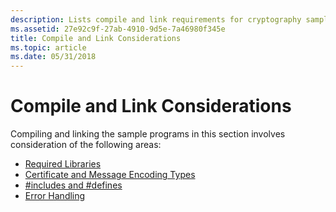 ```yaml
---
description: Lists compile and link requirements for cryptography sample programs.
ms.assetid: 27e92c9f-27ab-4910-9d5e-7a46980f345e
title: Compile and Link Considerations
ms.topic: article
ms.date: 05/31/2018
---
```


# Compile and Link Considerations

Compiling and linking the sample programs in this section involves consideration of the following areas:

-   [Required Libraries](required-libraries.md)
-   [Certificate and Message Encoding Types](certificate-and-message-encoding-types.md)
-   [\#includes and \#defines](-includes-and--defines.md)
-   [Error Handling](error-handling.md)

 

 



